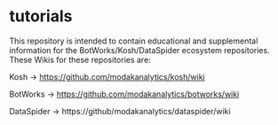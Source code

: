 # tutorials

This repository is intended to contain educational and supplemental information for the BotWorks/Kosh/DataSpider ecosystem repositories.  These Wikis for these repositories are:

Kosh -> https://github.com/modakanalytics/kosh/wiki

BotWorks -> https://github.com/modakanalytics/botworks/wiki

DataSpider -> https://github/modakanalytics/dataspider/wiki


